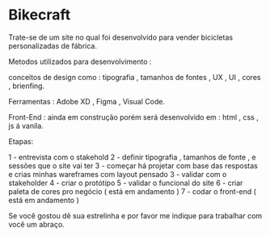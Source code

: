 # Bikecraft
Trate-se de um site no qual foi desenvolvido para vender bicicletas personalizadas de fábrica.


Metodos utilizados para desenvolvimento :

conceitos de design como : tipografia , tamanhos de fontes , UX , UI , cores , brienfing.

Ferramentas : Adobe XD , Figma , Visual Code.

Front-End : ainda em construção porém será desenvolvido em : html , css , js á vanila.

Etapas:

1 - entrevista com o stakehold
2 - definir tipografia , tamanhos de fonte , e sessões que o site vai ter
3 - começar há projetar com base das respostas e crias minhas wareframes com layout pensado
3 - validar com o stakeholder
4 - criar o protótipo
5 - validar o funcional do site
6 - criar paleta de cores pro negócio ( está em andamento )
7 - codar o front-end ( está em andamento )

Se você gostou dê sua estrelinha e por favor me indique para trabalhar com você um abraço.
